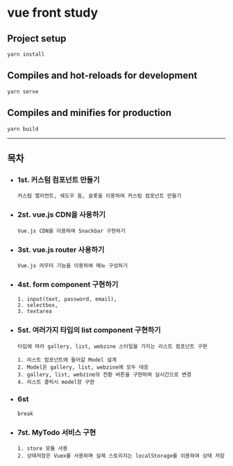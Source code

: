 # vue front study 

## Project setup 

    yarn install
  

## Compiles and hot-reloads for development

    yarn serve


## Compiles and minifies for production

    yarn build


----------------------------

## 목차

* ### 1st. 커스텀 컴포넌트 만들기
    ```
    커스텀 엘리먼트, 쉐도우 돔, 슬롯을 이용하여 커스텀 컴포넌트 만들기
    ```
    
* ### 2st. vue.js CDN을 사용하기
    ```
    Vue.js CDN을 이용하여 Snackbar 구현하기
    ```
    
* ### 3st. vue.js router 사용하기
    ```
    Vue.js 라우터 기능을 이용하여 메뉴 구성하기
    ```
    
* ### 4st. form component 구현하기
    ```
    1. input(text, password, email),
    2. selectbox,
    3. textarea
    ```
    
* ### 5st. 여러가지 타입의 list component 구현하기
    
    ```
    타입에 따라 gallery, list, webzine 스타일을 가지는 리스트 컴포넌트 구현
    
    1. 리스트 컴포넌트에 들어갈 Model 설계
    2. Model은 gallery, list, webzine에 모두 대응
    3. gallery, list, webzine의 전환 버튼을 구현하여 실시간으로 변경
    4. 리스트 클릭시 model창 구현
    ```
    
* ### 6st
    ```
    break
    ```
    
* ### 7st.  MyTodo 서비스 구현
    ```
    1. store 모듈 사용
    2. 상태저장은 Vuex를 사용하며 실제 스토리지는 localStorage를 이용하여 상태 저장
    ```
    
    
    
    
